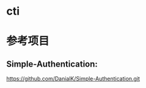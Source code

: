 cti
===

# 参考项目 #

## Simple-Authentication: ##
https://github.com/DanialK/Simple-Authentication.git